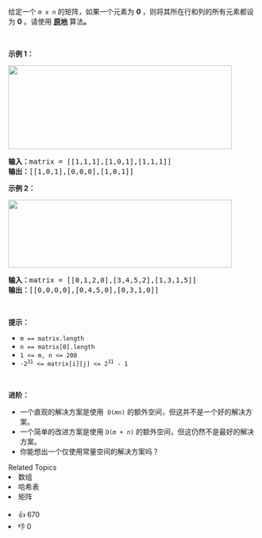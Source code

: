 <p>给定一个&nbsp;<code><em>m</em> x <em>n</em></code> 的矩阵，如果一个元素为 <strong>0 </strong>，则将其所在行和列的所有元素都设为 <strong>0</strong> 。请使用 <strong><a href="http://baike.baidu.com/item/%E5%8E%9F%E5%9C%B0%E7%AE%97%E6%B3%95" target="_blank">原地</a></strong> 算法<strong>。</strong></p>

<ul>
</ul>

<p>&nbsp;</p>

<p><strong>示例 1：</strong></p>
<img alt="" src="https://assets.leetcode.com/uploads/2020/08/17/mat1.jpg" style="width: 450px; height: 169px;" />
<pre>
<strong>输入：</strong>matrix = [[1,1,1],[1,0,1],[1,1,1]]
<strong>输出：</strong>[[1,0,1],[0,0,0],[1,0,1]]
</pre>

<p><strong>示例 2：</strong></p>
<img alt="" src="https://assets.leetcode.com/uploads/2020/08/17/mat2.jpg" style="width: 450px; height: 137px;" />
<pre>
<strong>输入：</strong>matrix = [[0,1,2,0],[3,4,5,2],[1,3,1,5]]
<strong>输出：</strong>[[0,0,0,0],[0,4,5,0],[0,3,1,0]]
</pre>

<p>&nbsp;</p>

<p><strong>提示：</strong></p>

<ul>
	<li><code>m == matrix.length</code></li>
	<li><code>n == matrix[0].length</code></li>
	<li><code>1 &lt;= m, n &lt;= 200</code></li>
	<li><code>-2<sup>31</sup> &lt;= matrix[i][j] &lt;= 2<sup>31</sup> - 1</code></li>
</ul>

<p>&nbsp;</p>

<p><strong>进阶：</strong></p>

<ul>
	<li>一个直观的解决方案是使用 &nbsp;<code>O(<em>m</em><em>n</em>)</code>&nbsp;的额外空间，但这并不是一个好的解决方案。</li>
	<li>一个简单的改进方案是使用 <code>O(<em>m</em>&nbsp;+&nbsp;<em>n</em>)</code> 的额外空间，但这仍然不是最好的解决方案。</li>
	<li>你能想出一个仅使用常量空间的解决方案吗？</li>
</ul>
<div><div>Related Topics</div><div><li>数组</li><li>哈希表</li><li>矩阵</li></div></div><br><div><li>👍 670</li><li>👎 0</li></div>